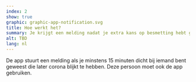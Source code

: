 ```yaml
---
index: 2
show: true
graphic: graphic-app-notification.svg
title: Hoe werkt het?
summary: Je krijgt een melding nadat je extra kans op besmetting hebt gelopen
alt: TBD
lang: nl
---
```


De app stuurt een melding als je minstens 15 minuten dicht bij iemand bent geweest die later corona blijkt te hebben. Deze persoon moet ook de app gebruiken.
